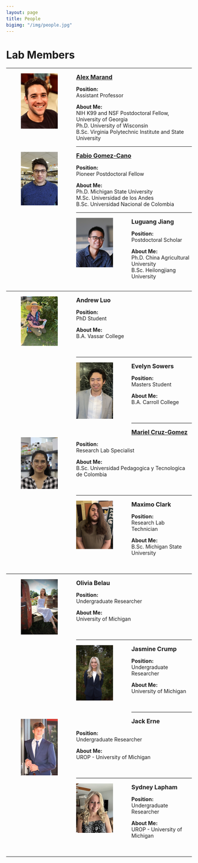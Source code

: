 ```yaml
---
layout: page
title: People
bigimg: "/img/people.jpg"
---
```


# Lab Members

---
<p align="justify">
<figure>
<div style="float: left; padding-right: 50px; padding-bottom: 50px">
	<img src="/img/people_photos/alex.jpg" width="100" alt="" align="left">
</div>
</figure>
</p>

<span style="font-size:16px;">**[Alex Marand](https://scholar.google.com/citations?hl=en&user=_bYW4UkAAAAJ)**</span>

**Position:**\
Assistant Professor

**About Me:**\
NIH K99 and NSF Postdoctoral Fellow, University of Georgia\
Ph.D. University of Wisconsin\
B.Sc. Virginia Polytechnic Institute and State University

---

<p align="justify">
<figure>
<div style="float: left; padding-right: 50px; padding-bottom: 50px">
	<img src="/img/people_photos/Fabio.jpg" width="100" alt="" align="left">
</div>
</figure>
</p>

<span style="font-size:16px;">**[Fabio Gomez-Cano](https://scholar.google.com/citations?user=iQ5p-UYAAAAJ&hl=en&oi=ao)**</span>

**Position:**\
Pioneer Postdoctoral Fellow

**About Me:**\
Ph.D. Michigan State University\
M.Sc. Universidad de los Andes\
B.Sc. Universidad Nacional de Colombia

---

<p align="justify">
<figure>
<div style="float: left; padding-right: 50px; padding-bottom: 50px">
	<img src="/img/people_photos/Luguang.jpg" width="100" alt="" align="left">
</div>
</figure>
</p>

<span style="font-size:16px;">**Luguang Jiang**</span>

**Position:**\
Postdoctoral Scholar

**About Me:**\
Ph.D. China Agricultural University\
B.Sc. Heilongjiang University\
<br />

---

<p align="justify">
<figure>
<div style="float: left; padding-right: 50px; padding-bottom: 50px">
	<img src="/img/people_photos/Evelyn.jpeg" width="100" alt="" align="left">
</div>
</figure>
</p>

<span style="font-size:16px;">**Andrew Luo**</span>

**Position:**\
PhD Student

**About Me:**\
B.A. Vassar College\
<br />
<br />

---

<p align="justify">
<figure>
<div style="float: left; padding-right: 50px; padding-bottom: 50px">
	<img src="/img/people_photos/Andrew_Luo.jpg" width="100" alt="" align="left">
</div>
</figure>
</p>

<span style="font-size:16px;">**Evelyn Sowers**</span>

**Position:**\
Masters Student

**About Me:**\
B.A. Carroll College\
<br />
<br />

---

<p align="justify">
<figure>
<div style="float: left; padding-right: 50px; padding-bottom: 50px">
	<img src="/img/people_photos/Mariel.jpg" width="100" alt="" align="left">
</div>
</figure>
</p>

<span style="font-size:16px;">**[Mariel Cruz-Gomez](https://scholar.google.com/citations?hl=en&user=yO8JCWgAAAAJ)**</span>

**Position:**\
Research Lab Specialist

**About Me:**\
B.Sc. Universidad Pedagogica y Tecnologica de Colombia\
<br />
<br />

---

<p align="justify">
<figure>
<div style="float: left; padding-right: 50px; padding-bottom: 50px">
	<img src="/img/people_photos/Maximo.jpeg" width="100" alt="" align="left">
</div>
</figure>
</p>

<span style="font-size:16px;">**Maximo Clark**</span>

**Position:**\
Research Lab Technician

**About Me:**\
B.Sc. Michigan State University\
<br />
<br />

---

<p align="justify">
<figure>
<div style="float: left; padding-right: 50px; padding-bottom: 50px">
	<img src="/img/people_photos/Olivia.jpeg" width="100" alt="" align="left">
</div>
</figure>
</p>

<span style="font-size:16px;">**Olivia Belau**</span>

**Position:**\
Undergraduate Researcher

**About Me:**\
University of Michigan\
<br />
<br />

---

<p align="justify">
<figure>
<div style="float: left; padding-right: 50px; padding-bottom: 50px">
	<img src="/img/people_photos/Jasmine.jpeg" width="100" alt="" align="left">
</div>
</figure>
</p>

<span style="font-size:16px;">**Jasmine Crump**</span>

**Position:**\
Undergraduate Researcher

**About Me:**\
University of Michigan\
<br />
<br />

---

<p align="justify">
<figure>
<div style="float: left; padding-right: 50px; padding-bottom: 50px">
	<img src="/img/people_photos/Jack.jpg" width="100" alt="" align="left">
</div>
</figure>
</p>

<span style="font-size:16px;">**Jack Erne**</span>

**Position:**\
Undergraduate Researcher

**About Me:**\
UROP - University of Michigan\
<br />
<br />

---

<p align="justify">
<figure>
<div style="float: left; padding-right: 50px; padding-bottom: 50px">
	<img src="/img/people_photos/Sydney.jpg" width="100" alt="" align="left">
</div>
</figure>
</p>

<span style="font-size:16px;">**Sydney Lapham**</span>

**Position:**\
Undergraduate Researcher

**About Me:**\
UROP - University of Michigan\
<br />
<br />

---
